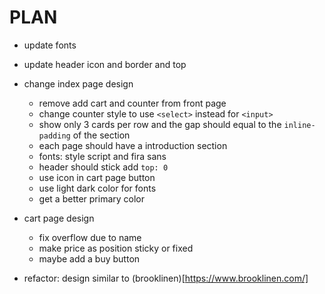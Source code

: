 # PLAN

- update fonts
- update header icon and border and top

- change index page design
    - remove add cart and counter from front page
    - change counter style to use `<select>` instead for `<input>`
    - show only 3 cards per row and the gap should equal to the `inline-padding` of the section
    - each page should have a introduction section
    - fonts: style script and fira sans
    - header should stick add `top: 0`
    - use icon in cart page button
    - use light dark color for fonts
    - get a better primary color

- cart page design
    - fix overflow due to name
    - make price as position sticky or fixed
    - maybe add a buy button
- refactor: design similar to (brooklinen)[https://www.brooklinen.com/]
